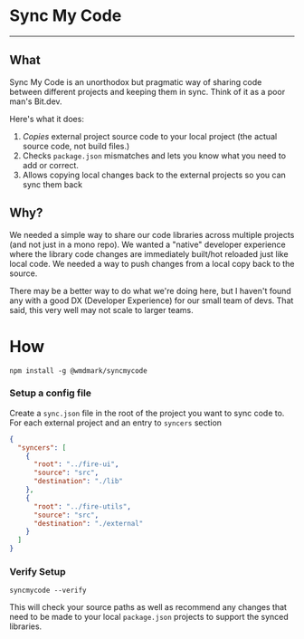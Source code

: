 # Sync My Code

---

## What

Sync My Code is an unorthodox but pragmatic way of sharing code between different projects and keeping them in sync. Think of it as a poor man's Bit.dev. 

Here's what it does:

1. *Copies* external project source code to your local project (the actual source code, not build files.)
2. Checks `package.json` mismatches and lets you know what you need to add or correct.
3. Allows copying local changes back to the external projects so you can sync them back


## Why? 

We needed a simple way to share our code libraries across multiple projects (and not just in a mono repo). We wanted a "native" developer experience where the library code changes are immediately built/hot reloaded just like local code. We needed a way to push changes from a local copy back to the source.

There may be a better way to do what we're doing here, but I haven't found any with a good DX (Developer Experience) for our small team of devs. That said, this very well may not scale to larger teams.

# How

```
npm install -g @wmdmark/syncmycode
```

### Setup a config file

Create a `sync.json` file in the root of the project you want to sync code to. For each external project and an entry to `syncers` section

```json
{
  "syncers": [
    {
      "root": "../fire-ui",
      "source": "src",
      "destination": "./lib"
    },
    {
      "root": "../fire-utils",
      "source": "src",
      "destination": "./external"
    }
  ]
}
```

### Verify Setup

```
syncmycode --verify
```

This will check your source paths as well as recommend any changes that need to be made to your local `package.json` projects to support the synced libraries.
